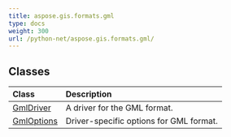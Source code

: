 ```yaml
---
title: aspose.gis.formats.gml
type: docs
weight: 300
url: /python-net/aspose.gis.formats.gml/
---
```





## **Classes**
| **Class** | **Description** |
| :- | :- |
| [GmlDriver](/psd/python-net/aspose.gis.formats.gml/gmldriver/) | A driver for the GML format. |
| [GmlOptions](/psd/python-net/aspose.gis.formats.gml/gmloptions/) | Driver-specific options for GML format. |
